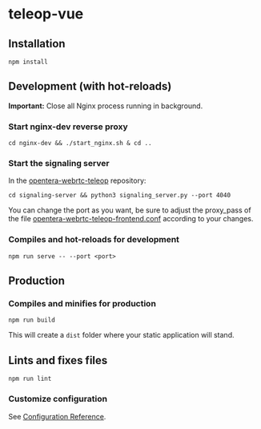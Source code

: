 # teleop-vue

## Installation
```
npm install
```

## Development (with hot-reloads)
**Important:** Close all Nginx process running in background.

### Start nginx-dev reverse proxy
```
cd nginx-dev && ./start_nginx.sh & cd ..
```

### Start the signaling server
In the [opentera-webrtc-teleop](https://github.com/introlab/opentera-webrtc) repository:
```
cd signaling-server && python3 signaling_server.py --port 4040
```
You can change the port as you want, be sure to adjust the proxy_pass of the file [opentera-webrtc-teleop-frontend.conf](nginx-dev/opentera-webrtc-teleop-frontend.conf) according to your changes.

### Compiles and hot-reloads for development
```
npm run serve -- --port <port>
```

## Production
### Compiles and minifies for production
```
npm run build
```
This will create a `dist` folder where your static application will stand.

## Lints and fixes files
```
npm run lint
```

### Customize configuration
See [Configuration Reference](https://cli.vuejs.org/config/).
